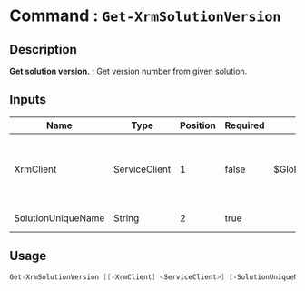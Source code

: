 # Command : `Get-XrmSolutionVersion` 

## Description

**Get solution version.** : Get version number from given solution.

## Inputs

Name|Type|Position|Required|Default|Description
----|----|--------|--------|-------|-----------
XrmClient|ServiceClient|1|false|$Global:XrmClient|Xrm connector initialized to target instance. Use latest one by default. (CrmServiceClient)
SolutionUniqueName|String|2|true||Solution unique name to retrieve.


## Usage

```Powershell 
Get-XrmSolutionVersion [[-XrmClient] <ServiceClient>] [-SolutionUniqueName] <String> [<CommonParameters>]
``` 


